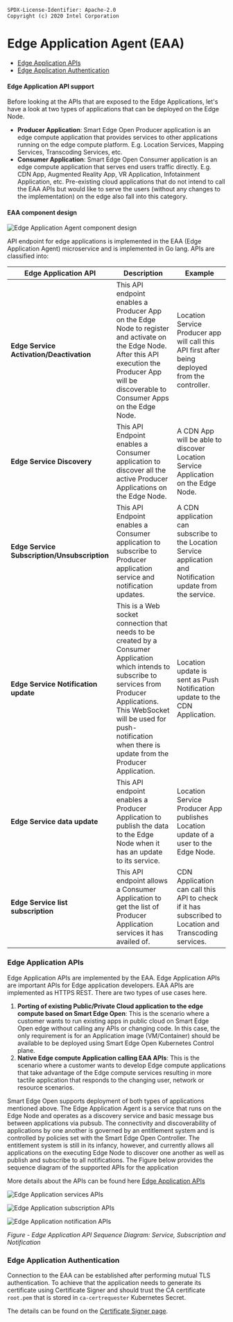 ```text
SPDX-License-Identifier: Apache-2.0
Copyright (c) 2020 Intel Corporation
```
<!-- omit in toc -->
# Edge Application Agent (EAA)
- [Edge Application APIs](#edge-application-apis)
- [Edge Application Authentication](#edge-application-authentication)

#### Edge Application API support

Before looking at the APIs that are exposed to the Edge Applications, let's have a look at two types of applications that can be deployed on the Edge Node.
- **Producer Application**: Smart Edge Open Producer application is an edge compute application that provides services to other applications running on the edge compute platform. E.g. Location Services, Mapping Services, Transcoding Services, etc.
- **Consumer Application**: Smart Edge Open Consumer application is an edge compute application that serves end users traffic directly. E.g. CDN App, Augmented Reality App, VR Application, Infotainment Application, etc. Pre-existing cloud applications that do not intend to call the EAA APIs but would like to serve the users (without any changes to the implementation) on the edge also fall into this category.

#### EAA component design
![Edge Application Agent component design](eaa-images/eaa-comp.png)


API endpoint for edge applications is implemented in the EAA (Edge Application Agent) microservice and is implemented in Go lang. APIs are classified into:

| Edge Application API                     | Description                                                                                                                                                                                                                                                 | Example                                                                                                         |
|------------------------------------------|-------------------------------------------------------------------------------------------------------------------------------------------------------------------------------------------------------------------------------------------------------------|-----------------------------------------------------------------------------------------------------------------|
| **Edge Service Activation/Deactivation** | This API endpoint enables a Producer App on the Edge Node to register and activate on the Edge Node\. After this API execution the Producer App will be discoverable to Consumer Apps on the Edge Node\.                                                    | Location Service Producer app will call this API first after being deployed from the controller\.               |
| **Edge Service Discovery**               | This API Endpoint enables a Consumer application to discover all the active Producer Applications on the Edge Node\.                                                                                                                                          | A CDN App will be able to discover Location Service Application on the Edge Node\.                              |
| **Edge Service Subscription/Unsubscription** | This API Endpoint enables a Consumer application to subscribe to Producer application service and notification updates\.                                                                                                                                      | A CDN application can subscribe to the Location Service application and Notification update from the service\.  |
| **Edge Service Notification update**     | This is a Web socket connection that needs to be created by a Consumer Application which intends to subscribe to services from Producer Applications\. This WebSocket will be used for push\-notification when there is update from the Producer Application\.  | Location update is sent as Push Notification update to the CDN Application\.                                        |
| **Edge Service data update**             | This API endpoint enables a Producer Application to publish the data to the Edge Node when it has an update to its service\.                                                                                                                                   |  Location Service Producer App publishes Location update of a user to the Edge Node\.                           |
| **Edge Service list subscription**       | This API endpoint allows a Consumer Application to get the list of Producer Application services it has availed of\.                                                                                                                                             | CDN Application can call this API to check if it has subscribed to Location and Transcoding services\.          |

### Edge Application APIs
Edge Application APIs are implemented by the EAA. Edge Application APIs are important APIs for Edge application developers. EAA APIs are implemented as HTTPS REST. There are two types of use cases here.
1. **Porting of existing Public/Private Cloud application to the edge compute based on Smart Edge Open**: This is the scenario where a customer wants to run existing apps in public cloud on Smart Edge Open edge without calling any APIs or changing code. In this case, the only requirement is for an Application image (VM/Container) should be available to be deployed using Smart Edge Open Kubernetes Control plane.
3. **Native Edge compute Application calling EAA APIs**: This is the scenario where a customer wants to develop Edge compute applications that take advantage of the Edge compute services resulting in more tactile application that responds to the changing user, network or resource scenarios.

Smart Edge Open supports deployment of both types of applications mentioned above. The Edge Application Agent is a service that runs on the Edge Node and operates as a discovery service and basic message bus between applications via pubsub. The connectivity and discoverability of applications by one another is governed by an entitlement system and is controlled by policies set with the Smart Edge Open Controller. The entitlement system is still in its infancy, however, and currently allows all applications on the executing Edge Node to discover one another as well as publish and subscribe to all notifications. The Figure below provides the sequence diagram of the supported APIs for the application

More details about the APIs can be found here [Edge Application APIs](https://www.openness.org/api-documentation/?api=eaa)

![Edge Application services APIs](eaa-images/eaa_services.svg)

![Edge Application subscription APIs](eaa-images/eaa_subscriptions.svg)

![Edge Application notification APIs](eaa-images/eaa_notifications.svg)

_Figure - Edge Application API Sequence Diagram: Service, Subscription and Notification_

### Edge Application Authentication

Connection to the EAA can be established after performing mutual TLS authentication. To achieve that the application needs to generate its certificate using Certificate Signer and should trust the CA certificate `root.pem` that is stored in `ca-certrequester` Kubernetes Secret.

The details can be found on the [Certificate Signer page](smartedge-open-certsigner.md).
